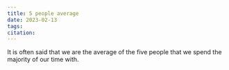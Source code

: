 ```yaml
---
title: 5 people average
date: 2023-02-13
tags: 
citation: 
---
```


It is often said that we are the average of the five people that we spend the majority of our time with.
